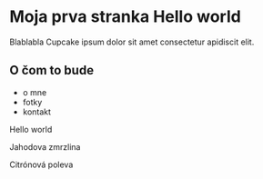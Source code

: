 # Moja prva stranka Hello world
Blablabla Cupcake ipsum dolor sit amet consectetur apidiscit elit. 

## O čom to bude
- o mne
- fotky
- kontakt

Hello world

Jahodova zmrzlina

Citrónová poleva